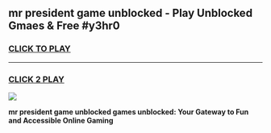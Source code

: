 
## mr president game unblocked - Play Unblocked Gmaes & Free #y3hr0
<h3>
<a href="https://news.freeplayer.one?title=mr_president_game_unblocked&ref=03M">CLICK TO PLAY</a></h3>
<hr>

<h3>
<a href="https://news.freeplayer.one?title=mr_president_game_unblocked&ref=03M">CLICK 2 PLAY</a>
  
</h3>

<a href="https://news.freeplayer.one?title=mr_president_game_unblocked&ref=03M"><img src="https://clearcache.store/games.png"></a>


**mr president game unblocked games unblocked: Your Gateway to Fun and Accessible Online Gaming**
